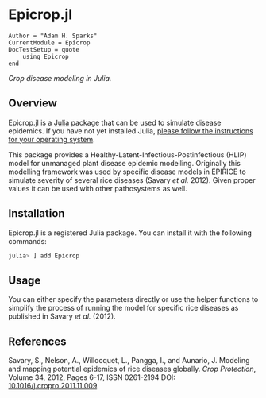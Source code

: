 # Epicrop.jl

```@meta
Author = "Adam H. Sparks"
CurrentModule = Epicrop
DocTestSetup = quote
    using Epicrop
end
```

_Crop disease modeling in Julia._

## Overview

Epicrop.jl is a [Julia](https://julialang.org) package that can be used to simulate disease epidemics.
If you have not yet installed Julia, [please follow the instructions for your operating system](https://julialang.org/downloads/platform/).

This package provides a Healthy-Latent-Infectious-Postinfectious (HLIP) model for unmanaged plant disease epidemic modelling.
Originally this modelling framework was used by specific disease models in EPIRICE to simulate severity of several rice diseases (Savary _et al._ 2012).
Given proper values it can be used with other pathosystems as well.

## Installation

Epicrop.jl is a registered Julia package.
You can install it with the following commands:

```julia
julia> ] add Epicrop 
```
## Usage

You can either specify the parameters directly or use the helper functions to simplify the process of running the model for specific rice diseases as published in Savary _et al._ (2012).

## References

Savary, S., Nelson, A., Willocquet, L., Pangga, I., and Aunario,  J. Modeling and mapping potential epidemics of rice diseases globally. _Crop Protection_, Volume 34, 2012, Pages 6-17, ISSN 0261-2194 DOI: [10.1016/j.cropro.2011.11.009](http://dx.doi.org/10.1016/j.cropro.2011.11.009).
